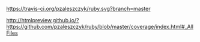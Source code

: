 https://travis-ci.org/pzaleszczyk/ruby.svg?branch=master

http://htmlpreview.github.io/?https://github.com/pzaleszczyk/ruby/blob/master/coverage/index.html#_AllFiles
